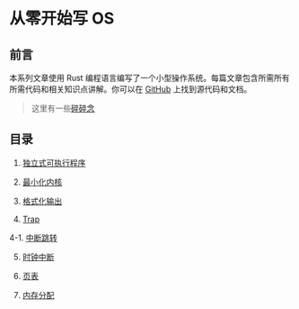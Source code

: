 # 从零开始写 OS

## 前言

本系列文章使用 Rust 编程语言编写了一个小型操作系统。每篇文章包含所需所有所需代码和相关知识点讲解。你可以在 [GitHub](https://github.com/xy-plus/rcore_step_by_step/tree/lfy) 上找到源代码和文档。

> 这里有一些[碎碎念](https://zhuanlan.zhihu.com/p/58513043)

## 目录

1. [独立式可执行程序](report/1.%20独立式可执行程序.md)

2. [最小化内核](report/2.%20最小化内核.md)

3. [格式化输出](report/3.%20格式化输出.md)

4. [Trap](report/4.%20Trap.md)

4-1. [中断跳转](report/4-1.%20中断跳转.md)

5. [时钟中断](report/5.%20时钟中断.md)

6. [页表](report/6.%20页表.md)

7. [内存分配](report/7.%20内存分配.md)